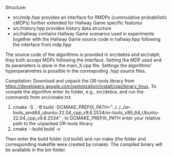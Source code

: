 Structure:
- src/mdp.hpp provides an interface for RMDPs (cummulative probabilistic cMDPs) further extended for Hallway Game specific features
- src/history.hpp provides history data structure
- src/hallway contains Hallway Game scenarios used in experiments together with the Hallway Game source code in hallway.hpp following the interface from mdp.hpp

The source code of the algorithms is provided in src/debra and src/ralph, they both accept MDPs following the interface.
Setting the MDP used and its parameters is done in the main_X.cpp file. Settings the algorithms' hyperparametres is possible in the correspoding .hpp source files.

Compilation:
Download and unpack the OR-tools library from https://developers.google.com/optimization/install/cpp/binary_linux.
To compile the algorithm enter its folder, e.g., src/debra, and run the commands from src/cmake.txt:

1) cmake -S . -B build -DCMAKE_PREFIX_PATH="../../../or-tools_amd64_ubuntu-22.04_cpp_v9.6.2534/or-tools_x86_64_Ubuntu-22.04_cpp_v9.6.2534" , to DCMAKE_PREFIX_PATH enter your relative path to the unpacked OR-tools library
2) cmake --build build -v

Then enter the build folder (cd build) and run make (the folder and corresponding makefile were created by cmake).
The compiled binary will be available in the bin folder.

